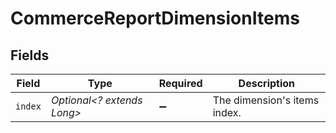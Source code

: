 # CommerceReportDimensionItems


## Fields

| Field                        | Type                         | Required                     | Description                  |
| ---------------------------- | ---------------------------- | ---------------------------- | ---------------------------- |
| `index`                      | *Optional<? extends Long>*   | :heavy_minus_sign:           | The dimension's items index. |
